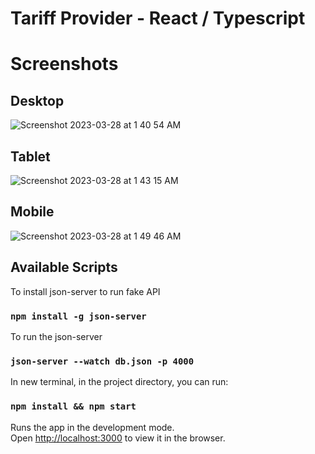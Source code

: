 # Tariff Provider - React  /  Typescript


# Screenshots


 
## Desktop

![Screenshot 2023-03-28 at 1 40 54 AM](https://user-images.githubusercontent.com/2153396/228090882-df5a851d-1466-49c3-91d4-10f6c9e15e72.png)

## Tablet

![Screenshot 2023-03-28 at 1 43 15 AM](https://user-images.githubusercontent.com/2153396/228091165-fd420001-a8a5-4bb1-a97e-eff7c3a6dc99.png)

## Mobile

![Screenshot 2023-03-28 at 1 49 46 AM](https://user-images.githubusercontent.com/2153396/228091858-186a9659-89ad-4c10-a919-b1eeca21f2ad.png)





## Available Scripts

 
  
  
  To install json-server to run fake API
  ### `npm install -g json-server`  


 To run the json-server
  ### `json-server --watch db.json -p 4000` 


  In new terminal, in the project directory, you can run:
   ### `npm install && npm start`



Runs the app in the development mode.\
Open [http://localhost:3000](http://localhost:3000) to view it in the browser.

